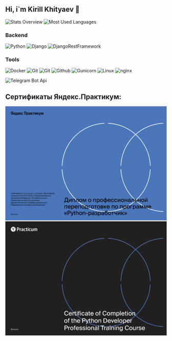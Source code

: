 ## Hi, i`m Kirill Khityaev 👋

![Stats Overview](https://github-readme-stats.vercel.app/api?username=khitK0101&show_icons=true&title_color=F8F8FF&icon_color=6A5ACD&text_color=FFFAFA&bg_color=151515)
![Most Used Languages](https://github-readme-stats.vercel.app/api/top-langs/?username=khitK0101&title_color=F8F8FF&icon_color=6A5ACD&text_color=FFFAFA&bg_color=151515&layout=compact)

### Backend

![Python](https://img.shields.io/badge/-Python-000?&logo=Python)
![Django](https://img.shields.io/badge/-Django-000?&logo=Django)
![DjangoRestFramework](https://img.shields.io/badge/-Django_Rest_Framework-000?&logo=Django)

### Tools

![Docker](https://img.shields.io/badge/-Docker-000?&logo=Docker)
![Git](https://img.shields.io/badge/-Git-000?&logo=Git)
![Git](https://img.shields.io/badge/-VisualStudioCode-000?&logo=VisualStudioCode)
![Github](https://img.shields.io/badge/-Github-000?&logo=Github)
![Gunicorn](https://img.shields.io/badge/-Gunicorn-000?&logo=Gunicorn)
![Linux](https://img.shields.io/badge/-Linux-000?&logo=Linux)
![nginx](https://img.shields.io/badge/-nginx-000?&logo=nginx)
<!-- ![Postman](https://img.shields.io/badge/-Postman-000?&logo=Postman) -->
![Telegram Bot Api](https://img.shields.io/badge/-TelegramBotApi-000?&logo=telegram)
<!--  ![Vim](https://img.shields.io/badge/-Vim-000?&logo=Vim) -->

## Сертификаты Яндекс.Практикум:

![certificateru](https://github.com/KhitK0101/KhitK0101/blob/main/Certificate/KhityaevKirillRU.jpg?&height=200)
![certificateruen](https://github.com/KhitK0101/KhitK0101/blob/main/Certificate/KhityaevKirillEN.jpg?&height=200)

<!--
Here are some ideas to get you started:

- 🔭 I’m currently working on ...
- 🌱 I’m currently learning ...
- 👯 I’m looking to collaborate on ...
- 🤔 I’m looking for help with ...
- 💬 Ask me about ...
- 📫 How to reach me: ...
- 😄 Pronouns: ...
- ⚡ Fun fact: ...
-->
